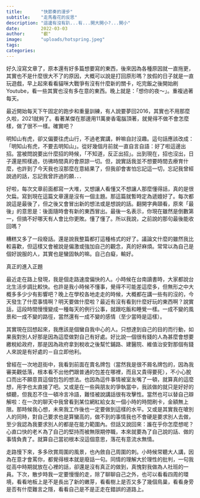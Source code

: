 ```yaml
---
title:       "快節奏的漫步"
subtitle:    "走馬看花的反思"
description: "這邊有沒有趴...有...開大開小?...開小"
date:        2022-03-03
author:      "叡"
image:       "uploads/hotspring.jpeg"
tags:
categories:  
---
```


好久沒寫文章了，原本還有好多篇想要寫的東西，後來因為各種原因就一直拖更，其實也不是什麼很大不了的原因，大概可以說是打回原形嗎？放假的日子就是一直玩遊戲，早上起來看看貓咪大戰爭有沒有什麼新的關卡，吃完飯之後開始刷Youtube，看一些其實也沒有多在意的東西。晚上就是：「想你的夜～」。重複過著每天。

最近開始每天下午固定的跑步和重量訓練，有人說要夢回2016，其實也不用那麼久啦，2021就夠了。看著某傑在那邊用11萬麥香電腦頂著，就覺得不做不會怎麼樣，做了很不一樣。確實吧？

明知山有虎，卻又偏要往虎山行，不過老實講，幹嘛自討沒趣。這句話應該改成：「明知山有虎，不要去明知山」。從好幾個月前就一直自言自語：好了啦這邊出招。當被問說要出什麼招的時候，「不知道，反正出招」。出到現在，招也沒出，日子還是照樣過，彷彿時間真的會原諒一切。但，說實話我並不想要時間去療育什麼，也許到了今天我也沒那麼在意結果了，但我卻會害怕忘記這一切，忘記我曾經說過的話，忘記我曾許過的願．．．

好啦，每次文章前面都寫一大堆，又想讓人看懂又不想讓人那麼懂得話，真的是很欠扁。寫到現在這篇文章還是沒有一個主題。那這篇就暫時定為遞嬗好了。每次都說這是最後了，但之後又會冒出新的想法或是想說的話。翻開字典頤看，原來「最後」的意思是：後面隨時會有新的東西冒出。最後一名表示，你現在雖然是倒數第一，但搞不好哪天有人會比你更敗。懂了懂了。所以我說，之前說的那句最後能收回嗎？

糟糕又多了一段廢話。還是說我整篇都打這種格式的好了。議論文什麼的雖然我比較喜歡，但這樣又會被說是偏激或強加自己的觀念，真的好麻煩。常常以為自己是個好說服的人，其實也是蠻固執的嘛。自己白癡，輸好。

真正的進入正題

最近走在路上發現，我是個走路速度偏快的人。小時候在台南讀書時，大家都說台北生活步調比較快。也許是我小時候不懂事，覺得不可能差這麼多，但無形之中大概多多少少有影響吧？晚上在學校各地走走的時候，大概都在講一些有的沒的，今天發生了什麼事情啊？明天要做什麼啦？最近有沒有看到什麼好玩的東西啊？說實話，這段時間慢慢變成一種每天的例行公事，就跟吃飯和睡覺一樣。一成不變的風景和一成不變的路徑，當然還有一成不變的感情（至少當時是這樣）。

其實現在回想起來，我應該是個蠻自我中心的人。只想達到自己的目的而行動，如果我對別人好那是因為這麼做對自己有好處。好比說一個很有錢的人為甚麼會想要繳稅給政府，那是因為政府拿到稅收之後幫忙鋪路、建醫院、維值治安對那個有錢人來說是有好處的－自立即他利。

曾經在一次地逛街中，我看到前面在賣名牌包（當然我是很不屑名牌包的，因為我審美觀低落，根本看不出他們跟普通的包差在哪裡，而且又貴得要死），不小心脫口而出不願意買這個包包的想法。也因為這件事情被室友嘴了一頓，就算真的這麼想，用字也太直接了吧。又或是在一些與朋友的爭執當中，我該做的就只是好好的傾聽，但我忍不住一頓冷言冷語，難怪被說講話很有攻擊性。當然也可以替自己辯解啦：在一次的聊天中我曾看到某位網紅給女友一個小時的時間刷卡，金額無上限。那時候我心想，未來我工作後也一定要做到這樣的水平。又或是其實我在嗆別人的同時，對自己要求也是算蠻高的，做不到的事情我也不會硬是要求別人去做，至少我認為我要求別人的都是在能力範圍內。但話又說回來：誰在乎你怎麼想呢？心直口快的老Ｋ為了自己的堅持而被無限期停職，本來就要為了自己說的話、做的事情負責了。就算自己當初根本沒這個意思，落花有意流水無情。

走路慢下來，多多欣賞周圍的風景，也內斂自己周圍的刺。小時候常聽大人講，因為在意才會罵你，都覺得根本就是廢話一句。同情的理解大於理性的批判，一句我從高中時期就放在心裡的話，卻還是沒有真正的做到，真愧對我做為人社班的一員。下次，散步時我一定要慢慢的走，除了聊聊自己之外，也可以看看四周的環境，看看地板上是不是長出了新的嫩芽，看看樹上是否又多了幾個鳥巢，看看身旁是否有什麼難言之隱，看看自己是不是正走在錯誤的道路上。